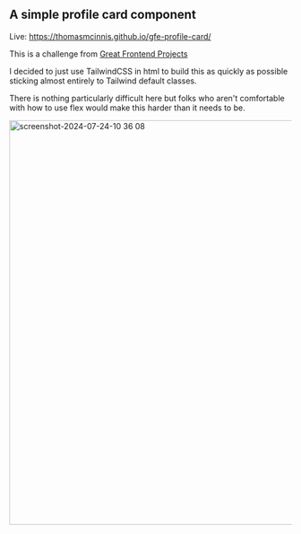## A simple profile card component

Live: https://thomasmcinnis.github.io/gfe-profile-card/

This is a challenge from [Great Frontend Projects](https://www.greatfrontend.com/projects/challenges/profile-card)

I decided to just use TailwindCSS in html to build this as quickly as possible sticking almost entirely to Tailwind default classes.

There is nothing particularly difficult here but folks who aren't comfortable with how to use flex would make this harder than it needs to be.

<img width="721" alt="screenshot-2024-07-24-10 36 08" src="https://github.com/user-attachments/assets/6f053e77-433b-46a8-85e7-fadd1cde7e84">
